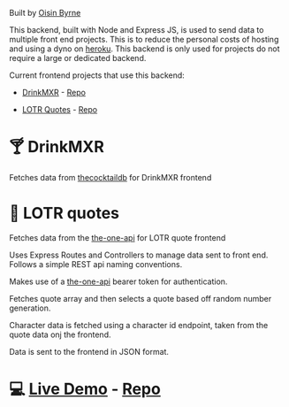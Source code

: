 Built by [Oisin Byrne](https://www.oisinbyrne.me)

This backend, built with Node and Express JS, is used to send data to multiple front end projects. This is to reduce the personal costs of hosting and using a dyno on [heroku](https://id.heroku.com). This backend is only used for projects do not require a large or dedicated backend.

Current frontend projects that use this backend:
* [DrinkMXR](https://www.drinkmxr.com/) - [Repo](https://github.com/StudiousVanilla/drinkmxr)

* [LOTR Quotes](https://hungry-goodall-28f444.netlify.app/) - [Repo](https://github.com/StudiousVanilla/api_practice_frontend)

# :cocktail: DrinkMXR

Fetches data from [thecocktaildb](https://www.thecocktaildb.com/api.php) for DrinkMXR frontend

# :ring: LOTR quotes

Fetches data from the [the-one-api](https://the-one-api.dev/) for LOTR quote frontend

Uses Express Routes and Controllers to manage data sent to front end. Follows a simple REST api naming conventions.

Makes use of a [the-one-api](https://the-one-api.dev/) bearer token for authentication.

Fetches quote array and then selects a quote based off random number generation.

Character data is fetched using a character id endpoint, taken from the quote data onj the frontend.

Data is sent to the frontend in JSON format.

# :computer: [Live Demo](https://hungry-goodall-28f444.netlify.app/) - [Repo](https://github.com/StudiousVanilla/api_practice_frontend)


